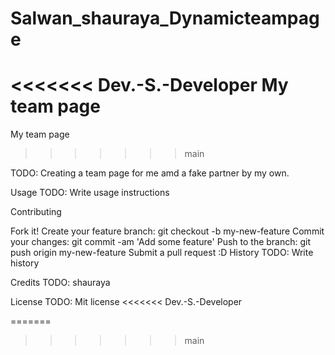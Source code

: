 # Salwan_shauraya_Dynamicteampage

<<<<<<< Dev.-S.-Developer
 My team page
=======
 
  My team page
>>>>>>> main


TODO: Creating a team page for me amd a fake partner by my own.

Usage TODO: Write usage instructions

Contributing

Fork it!
Create your feature branch: git checkout -b my-new-feature
Commit your changes: git commit -am 'Add some feature'
Push to the branch: git push origin my-new-feature
Submit a pull request :D
History TODO: Write history

Credits TODO: shauraya

License TODO: Mit license
<<<<<<< Dev.-S.-Developer


=======
>>>>>>> main




